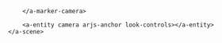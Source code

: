 <!DOCTYPE html>
<html>
<head>
  <title>Obyek 3D dengan A-Frame</title>
  <script src="https://aframe.io/releases/1.2.0/aframe.min.js"></script>
  <script src="https://cdn.rawgit.com/jeromeetienne/AR.js/2.0.8/aframe/build/aframe-ar.js"></script>
</head>
<body>
  <body style="margin : 0px; overflow: hidden;">
    <!-- embedded vr-mode-ui="enabled: false" adalah untuk menonaktifkan tombol VR (stereocospic view) -->
    <!-- debugUIEnabled: false adalah untuk menonaktifkan UI untuk debugging (true hanya untuk troubleshooting) -->
    <a-scene embedded vr-mode-ui="enabled: false" arjs="debugUIEnabled: false;">
        <!-- a-marker-camera membuat obyek tetap ada walau marker tidak terlihat -->
        <a-marker-camera preset="hiro">
  <!-- Obyek 1: Kotak -->
  <a-box position="-4 1.5 -10" color="red" scale="1 1 1" rotation="0 45 0"></a-box>
      
  <!-- Obyek 2: Silinder -->
  <a-cylinder position="-2 1 -10" color="blue" radius="1" height="2" rotation="30 0 0"></a-cylinder>
  
  <!-- Obyek 3: Dodekahedron -->
  <a-dodecahedron position="0 1 -15" color="green" radius="1" rotation="0 0 0"></a-dodecahedron>
  
  <!-- Obyek 4: Octahedron -->
  <a-octahedron position="2 1 -20" color="yellow" radius="1" rotation="0 60 0"></a-octahedron>
  
  <!-- Obyek 5: Sphere -->
  <a-sphere position="4 1 -25" color="orange" radius="1" rotation="45 0 0"></a-sphere>
   
        </a-marker-camera>
<!-- Kamera AR -->
        <a-entity camera arjs-anchor look-controls></a-entity>
    </a-scene>
